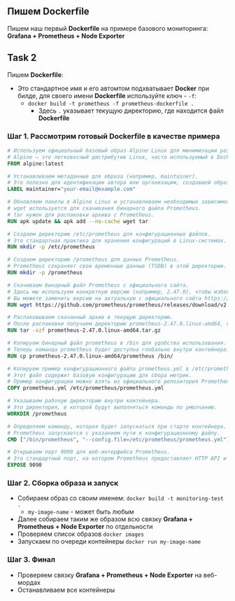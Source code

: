 ## Пишем Dockerfile

Пишем наш первый **Dockerfile** на примере базового мониторинга: **Grafana + Prometheus + Node Exporter**

## Task 2

Пишем **Dockerfile**:
- Это стандартное имя и его автомтом подхватывает **Docker** при билде, для своего имени **Dockerfile** используйте ключ - `-f`:
  - `docker build -t prometheus -f prometheus-dockerfile .`
    - Здесь `.` указывает текущую директорию, где находится файл **Dockerfile** 

### Шаг 1. Рассмотрим готовый Dockerfile в качестве примера

```dockerfile
# Используем официальный базовый образ Alpine Linux для минимизации размера итогового образа.
# Alpine — это легковесный дистрибутив Linux, часто используемый в Docker-образах.
FROM alpine:latest

# Устанавливаем метаданные для образа (например, maintainer).
# Это полезно для идентификации автора или организации, создавшей образ.
LABEL maintainer="your-email@example.com"

# Обновляем пакеты в Alpine Linux и устанавливаем необходимые зависимости.
# wget используется для скачивания бинарного файла Prometheus.
# tar нужен для распаковки архива с Prometheus.
RUN apk update && apk add --no-cache wget tar

# Создаем директорию /etc/prometheus для конфигурационных файлов.
# Это стандартная практика для хранения конфигураций в Linux-системах.
RUN mkdir -p /etc/prometheus

# Создаем директорию /prometheus для данных Prometheus.
# Prometheus сохраняет свои временные данные (TSDB) в этой директории.
RUN mkdir -p /prometheus

# Скачиваем бинарный файл Prometheus с официального сайта.
# Здесь мы используем конкретную версию (например, 2.47.0), чтобы избежать неожиданных обновлений.
# Вы можете заменить версию на актуальную с официального сайта https://prometheus.io/download/.
RUN wget https://github.com/prometheus/prometheus/releases/download/v2.47.0/prometheus-2.47.0.linux-amd64.tar.gz

# Распаковываем скачанный архив в текущую директорию.
# После распаковки получаем директорию prometheus-2.47.0.linux-amd64, содержащую бинарные файлы.
RUN tar -xzf prometheus-2.47.0.linux-amd64.tar.gz

# Копируем бинарный файл prometheus в /bin для удобства использования.
# Теперь команда prometheus будет доступна глобально внутри контейнера.
RUN cp prometheus-2.47.0.linux-amd64/prometheus /bin/

# Копируем пример конфигурационного файла prometheus.yml в /etc/prometheus.
# Этот файл содержит базовую конфигурацию для сбора метрик.
# Пример конфигурации можно взять из официального репозитория Prometheus.
COPY prometheus.yml /etc/prometheus/prometheus.yml

# Указываем рабочую директорию внутри контейнера.
# Это директория, в которой будут выполняться команды по умолчанию.
WORKDIR /prometheus

# Определяем команду, которая будет запускаться при старте контейнера.
# Prometheus запускается с указанием пути к конфигурационному файлу.
CMD ["/bin/prometheus", "--config.file=/etc/prometheus/prometheus.yml"]

# Открываем порт 9090 для веб-интерфейса Prometheus.
# Это стандартный порт, на котором Prometheus предоставляет HTTP API и веб-интерфейс.
EXPOSE 9090
```

### Шаг 2. Сборка образа и запуск

- Собираем образ со своим именем: `docker build -t monitoring-test .`
  - `my-image-name` - может быть любым
- Далее собираем таким же образом всю связку **Grafana + Prometheus + Node Exporter** по отдельности
- Проверяем список образов `docker images`
- Запускаем по очереди контейнеры `docker run my-image-name`

### Шаг 3. Финал

- Проверяем связку **Grafana + Prometheus + Node Exporter** на веб-мордах
- Останавливаем все контейнеры
